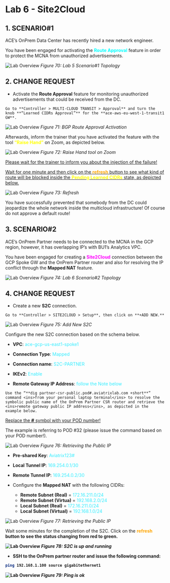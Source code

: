 # Lab 6 - Site2Cloud

## 1. SCENARIO#1

ACE’s OnPrem Data Center has recently hired a new network engineer.

You have been engaged for activating the <span style='color:#00FFFF'>**Route Approval**</span> feature in order to protect the MCNA from unauthorized advertisements.

![Lab Overview](images/lab6-topology.png)
_Figure 70: Lab 5 Scenario#1 Topology_


## 2. CHANGE REQUEST

- Activate the **Route Approval** feature for monitoring unauthorized advertisements that could be received from the DC.

```{tip}
Go to **Controller > MULTI-CLOUD TRANSIT > Approval** and turn the knob **“Learned CIDRs Approval”** for the **ace-aws-eu-west-1-transit1 GW**.
```

![Lab Overview](images/lab6-approval.png)
_Figure 71: BGP Route Approval Activation_

Afterwards, inform the trainer that you have activated the feature with the tool <span style='color:#FFFF00'>**“Raise Hand”**</span> on Zoom, as depicted below.

![Lab Overview](images/lab6-raise.png)
_Figure 72: Raise Hand tool on Zoom_

<ins>Please wait for the trainer to inform you about the injection of the failure!</ins>

<ins>Wait for one minute and then click on the <span style='color:orange'>**refresh**</span> button to see what kind of route will be blocked inside the <span style='color:#FFFF00'>**Pending Learned CIDRs**</span> state, as depicted below.</ins>

![Lab Overview](images/lab6-approval2.png)
_Figure 73: Refresh_

You have successfully prevented that somebody from the DC could jeopardize the whole network inside the multicloud infrastructure! Of course do not approve a default route!

## 3. SCENARIO#2

ACE’s OnPrem Partner needs to be connected to the MCNA in the GCP region, however, it has overlapping IP’s with BU1’s Analytics VPC.

You have been engaged for creating a <span style='color:#FF00FF'>**Site2Cloud**</span>
 connection between the GCP Spoke GW and the OnPrem Partner router and also for resolving the IP conflict through the **Mapped NAT** feature.

![Lab Overview](images/lab6-topology2.png)
_Figure 74: Lab 6 Scenario#2 Topology_

## 4. CHANGE REQUEST

- Create a new **S2C** connection.

```{tip}
Go to **Controller > SITE2CLOUD > Setup**, then click on **+ADD NEW.**
```


![Lab Overview](images/lab6-addnew.png)
_Figure 75: Add New S2C_

Configure the new S2C connection based on the schema below.

- **VPC**: <span style='color:#33ECFF'>ace-gcp-us-east1-spoke1</span>

- **Connection Type**: <span style='color:#33ECFF'>Mapped</span>

- **Connection name**: <span style='color:#33ECFF'>S2C-PARTNER</span>

- **IKEv2**: <span style='color:#33ECFF'>Enable</span>

- **Remote Gateway IP Address**: <span style='color:#33ECFF'>follow the Note below</span>

```{note}
Use the “**dig partner-csr-public.pod#.aviatrixlab.com +short**” command <ins>from your personal laptop terminal</ins> to resolve the symbolic public name of the OnPrem Partner CSR router and retrieve the <ins>remote gateway public IP address</ins>, as depicted in the example below.
```

<ins>Replace the **#** symbol with your POD number!</ins>

The example is referring to POD #32 (please issue the command based on your POD number!).

![Lab Overview](images/lab6-podnumber.png)
_Figure 76: Retrieving the Public IP_

- **Pre-shared Key**: <span style='color:#33ECFF'>Aviatrix123#</span>

- **Local Tunnel IP**: <span style='color:#33ECFF'>169.254.0.1/30</span>

- **Remote Tunnel IP**: <span style='color:#33ECFF'>169.254.0.2/30</span>

- Configure the **Mapped NAT** with the following CIDRs:
  - **Remote Subnet (Real)** = <span style='color:#33ECFF'>172.16.211.0/24</span>
  - **Remote Subnet (Virtua)** = <span style='color:#33ECFF'>192.168.2.0/24</span>
  - **Local Subnet (Real)** = <span style='color:#33ECFF'>172.16.211.0/24</span>
  - **Local Subnet (Virtual)** = <span style='color:#33ECFF'>192.168.1.0/24</span>

![Lab Overview](images/lab6-creation.png)
_Figure 77: Retrieving the Public IP_

Wait some minutes for the completion of the S2C. Click on the <b><span style='color:orange'>**refresh**</span>
 button to see the status changing from red to green.

![Lab Overview](images/lab6-refresh.png)
_Figure 78: S2C is up and running_

- SSH to the OnPrem partner router and issue the following command:

```bash
ping 192.168.1.100 source gigabitethernet1
```

![Lab Overview](images/lab6-pingok2.png)
_Figure 79: Ping is ok_
